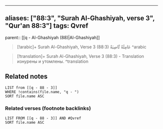 
---
aliases: ["88:3", "Surah Al-Ghashiyah, verse 3", "Qur'an 88:3"]
tags: Qvref
---

parent:: [[q - Al-Ghashiyah (88)|Al-Ghashiyah]]

> [!arabic]+ Surah Al-Ghashiyah, Verse 3 (88:3)
> <span class="quran-arabic">عَامِلَةٌ نَّاصِبَةٌ</span>
^arabic

> [!translation]+ Surah Al-Ghashiyah, Verse 3 (88:3) - Translation
> изнурены и утомлены.
^translation



## Related notes
```dataview
LIST from [[q - 88 - 3]]
WHERE !contains(file.name, "q - ")
SORT file.name ASC
```

### Related verses (footnote backlinks)
```dataview
LIST FROM [[q - 88 - 3]] AND #Qvref
SORT file.name ASC
```

